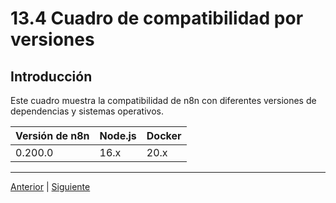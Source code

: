 # 13.4 Cuadro de compatibilidad por versiones

## Introducción

Este cuadro muestra la compatibilidad de n8n con diferentes versiones de dependencias y sistemas operativos.

| Versión de n8n | Node.js | Docker |
|----------------|---------|--------|
| 0.200.0        | 16.x    | 20.x   |

---

[Anterior](13.3.%20Tabla%20de%20comandos%20útiles.md) | [Siguiente](13.5.%20Licenciamiento%20y%20uso%20comercial.md)
